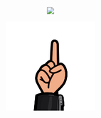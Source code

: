 <div align="center">

<p><a href="https://github.com/rdsmelanie" target="_blank">
<img src="https://img.shields.io/badge/-Rdsmelanie-9645F4?style=for-the-badge&logo=Github&logoColor=white&link=https://github.com/rdsmelanie"/>
</a><p>

<img width="200px" src="Finger.png">
 
</div>
